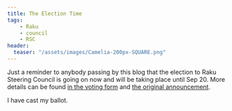 ```yaml
---
title: The Election Time
tags:
    - Raku
    - council
    - RSC
header:
  teaser: "/assets/images/Camelia-200px-SQUARE.png"
---
```

Just a reminder to anybody passing by this blog that the election to Raku
Steering Council is going on now and will be taking place until Sep 20. More
details can be found 
[in the voting form](https://github.com/Raku/Raku-Steering-Council/blob/main/nominations/2020/voting-form.md)
and [the original announcement](https://github.com/Raku/Raku-Steering-Council/blob/main/announcements/20200720.md).

I have cast my ballot.
